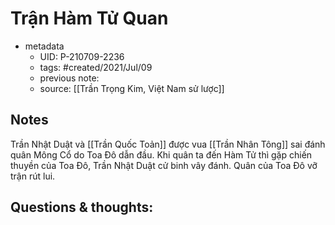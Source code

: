# Trận Hàm Tử Quan

- metadata
	- UID: P-210709-2236
	- tags: #created/2021/Jul/09
	- previous note: 
	- source: [[Trần Trọng Kim, Việt Nam sử lược]]

## Notes
Trần Nhật Duật và [[Trần Quốc Toản]] được vua [[Trần Nhân Tông]] sai đánh quân Mông Cổ do Toa Đô dẫn đầu. Khi quân ta đến Hàm Tử thì gặp chiến thuyền của Toa Đô, Trần Nhật Duật cử binh vây đánh. Quân của Toa Đô vỡ trận rút lui.

## Questions & thoughts:

